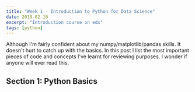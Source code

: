 ```yaml
---
title: "Week 1 - Introduction to Python for Data Science"
date: 2019-02-10
excerpt: "Introduction course on edx"
tags: [python]
---
```

Although I'm fairly confident about my numpy/matplotlib/pandas skills. It doesn't
hurt to catch up with the basics. In this post I list the most important pieces
of code and concepts I've learnt for reviewing purposes. I wonder if anyone will
ever read this.

## Section 1: Python Basics
